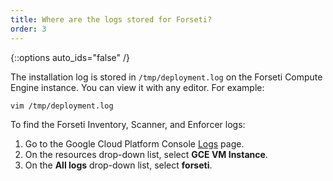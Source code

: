 ```yaml
---
title: Where are the logs stored for Forseti?
order: 3
---
```

{::options auto_ids="false" /}

The installation log is stored in `/tmp/deployment.log` on the Forseti 
Compute Engine instance. You can view it with any editor. For example:

```bash
vim /tmp/deployment.log
```

To find the Forseti Inventory, Scanner, and Enforcer logs:

1. Go to the Google Cloud Platform Console [Logs](https://console.cloud.google.com/logs/) page.
1. On the resources drop-down list, select **GCE VM Instance**.
1. On the **All logs** drop-down list, select **forseti**.
